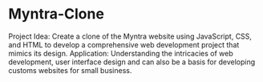 # Myntra-Clone
 Project Idea: Create a clone of the Myntra website using JavaScript, CSS, and HTML to develop a comprehensive web development project that mimics its design.
 Application: Understanding the intricacies of web development, user interface design and can also be a basis for developing customs websites for small business.
